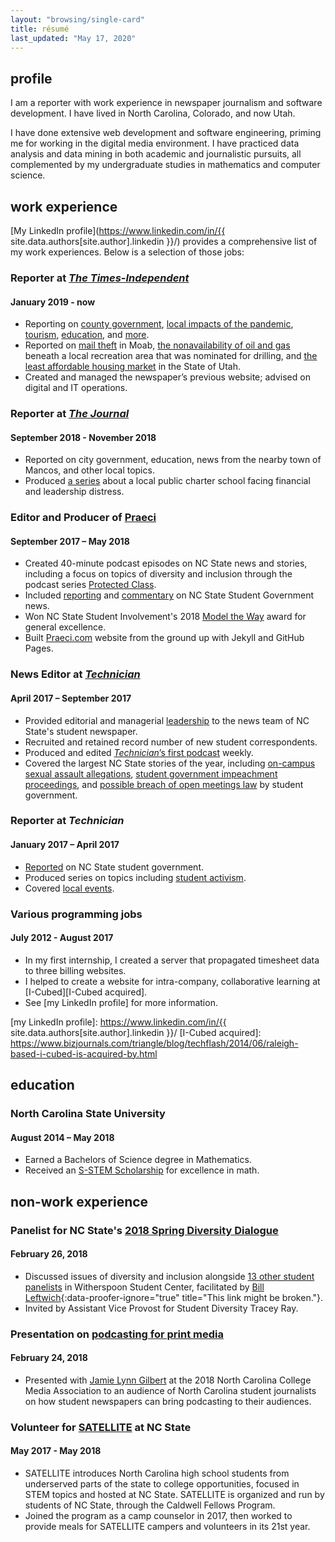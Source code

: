 ```yaml
---
layout: "browsing/single-card"
title: résumé
last_updated: "May 17, 2020"
---
```


## profile

I am a reporter with work experience in newspaper journalism and software development. I have lived in North Carolina, Colorado, and now Utah.

I have done extensive web development and software engineering, priming me for working in the digital media environment. I have practiced data analysis and data mining in both academic and journalistic pursuits, all complemented by my undergraduate studies in mathematics and computer science.

## work experience

[My LinkedIn profile](https://www.linkedin.com/in/{{ site.data.authors[site.author].linkedin }}/) provides a comprehensive list of my work experiences. Below is a selection of those jobs:

### Reporter at _[The Times-Independent]_

#### January 2019 - now

* Reporting on [county government][pandemic vote], [local impacts of the pandemic], [tourism][lodging petition], [education][Farnsworth investigation], and [more][black buck].
* Reported on [mail theft] in Moab, [the nonavailability of oil and gas] beneath a local recreation area that was nominated for drilling, and [the least affordable housing market] in the State of Utah.
* Created and managed the newspaper’s previous website; advised on digital and IT operations.

[The Times-Independent]: https://moabtimes.com/
[pandemic vote]: https://www.moabtimes.com/articles/grand-county-bending-to-business-votes-down-covid-19-response/
[local impacts of the pandemic]: https://www.moabtimes.com/articles/unemployment-benefits-are-running-out-for-seasonal-workers/
[lodging petition]: https://www.moabtimes.com/articles/hundreds-appeal-to-county-city-for-continued-lodging-cutback/
[Farnsworth investigation]: https://www.moabtimes.com/articles/school-business-administrator-resigns-amid-investigation/
[black buck]: https://www.moabtimes.com/articles/beloved-black-buck-leaves-legacy/
[mail theft]: https://www.moabtimes.com/articles/mail-thief-caught/
[the nonavailability of oil and gas]: https://www.moabtimes.com/articles/does-sand-flats-even-have-any-oil/
[the least affordable housing market]: https://www.moabtimes.com/articles/study-half-of-moabites-cant-afford-housing/

### Reporter at _[The Journal]_

#### September 2018 - November 2018

* Reported on city government, education, news from the nearby town of Mancos, and other local topics.
* Produced [a series][CKMS series] about a local public charter school facing financial and leadership distress.

[The Journal]: https://the-journal.com
[CKMS series]: https://the-journal.com/search?query=carter+pape+ckms

### Editor and Producer of [Praeci]

#### September 2017 – May 2018

* Created 40-minute podcast episodes on NC State news and stories, including a focus on topics of diversity and inclusion through the podcast series [Protected Class].
* Included [reporting][impeachment Praeci article] and [commentary][Jess commentary] on NC State Student Government news.
* Won NC State Student Involvement's 2018 [Model the Way] award for general excellence.
* Built [Praeci.com][Praeci] website from the ground up with Jekyll and GitHub Pages.

[Protected Class]: https://praeci.com/protected-class/
[impeachment Praeci article]: https://praeci.com/news/willis-impeachment-overview
[Jess commentary]: https://praeci.com/commentary/breakdown-of-the-candidates
[Model the Way]: https://studentinvolvement.dasa.ncsu.edu/development/wolfpack-leadership-challenge-awards/
[Praeci]: https://praeci.com/

### News Editor at _[Technician]_

#### April 2017 – September 2017

* Provided editorial and managerial [leadership][vision article] to the news team of NC State's student newspaper.
* Recruited and retained record number of new student correspondents.
* Produced and edited [_Technician_’s first podcast] weekly.
* Covered the largest NC State stories of the year, including [on-campus sexual assault allegations], [student government impeachment proceedings], and [possible breach of open meetings law] by student government.

[vision article]: https://www.technicianonline.com/news/article_53efab54-7261-11e7-a331-43b27938e602.html
[_Technician_’s first podcast]: https://itunes.apple.com/us/podcast/dialogue-with-technician/id1275744725?mt=2
[on-campus sexual assault allegations]: https://www.technicianonline.com/news/article_cb06d7fa-9a5a-11e7-ab79-cbf49ebd73c0.html
[Student Government impeachment proceedings]: https://www.technicianonline.com/news/article_aef556ec-92bf-11e7-a1ef-5f8fc9433b52.html
[possible breach of open meetings law]: https://www.technicianonline.com/news/article_496ee4d6-9374-11e7-98cd-cf58cf169e20.html

### Reporter at _Technician_

#### January 2017 – April 2017

* [Reported][SG Reporting] on NC State student government.
* Produced series on topics including [student activism].
* Covered [local events][Woodson Charlottesville].

[Technician]: https://www.technicianonline.com
[SG Reporting]: https://www.technicianonline.com/search/?f=html&q=student+government+carter+pape&sd=desc&l=25&t=article%2Ccollection%2Cvideo%2Cyoutube&nsa=
[student activism]: https://www.technicianonline.com/search/?f=html&q=activism+series+carter+pape&d1=2017-02-01&d2=2017-04-01&sd=desc&l=25&t=article%2Ccollection%2Cvideo%2Cyoutube&nsa=eedition
[Woodson Charlottesville]: https://www.technicianonline.com/news/article_08252fd6-813a-11e7-ba3c-271a59543588.html

### Various programming jobs

#### July 2012 - August 2017

* In my first internship, I created a server that propagated timesheet data to three billing websites.
* I helped to create a website for intra-company, collaborative learning at [I-Cubed][I-Cubed acquired].
* See [my LinkedIn profile] for more information.

[my LinkedIn profile]: https://www.linkedin.com/in/{{ site.data.authors[site.author].linkedin }}/
[I-Cubed acquired]: https://www.bizjournals.com/triangle/blog/techflash/2014/06/raleigh-based-i-cubed-is-acquired-by.html

## education

### North Carolina State University

#### August 2014 – May 2018

* Earned a Bachelors of Science degree in Mathematics.
* Received an [S-STEM Scholarship] for excellence in math.

[S-Stem Scholarship]: https://www.nsf.gov/funding/pgm_summ.jsp?pims_id=5257

## non-work experience

### Panelist for NC State's [2018 Spring Diversity Dialogue][Diversity Dialogue]

#### February 26, 2018

* Discussed issues of diversity and inclusion alongside [13 other student panelists] in Witherspoon Student Center, facilitated by [Bill Leftwich]{:data-proofer-ignore="true" title="This link might be broken."}.
* Invited by Assistant Vice Provost for Student Diversity Tracey Ray.

[13 other student panelists]: https://oied.smugmug.com/Diversity/Diversity-Dialogue-Spring-2018/i-fSF5zVc/A
[Diversity Dialogue]: https://oied.ncsu.edu/divweb/2018/01/25/diversity-dialogue-to-delve-into-issues-on-college-campuses/
[Bill Leftwich]: https://www.linkedin.com/in/lssg3/

### Presentation on [podcasting for print media]

#### February 24, 2018

* Presented with [Jamie Lynn Gilbert] at the 2018 North Carolina College Media Association to an audience of North Carolina student journalists on how student newspapers can bring podcasting to their audiences.

[podcasting for print media]: https://twitter.com/ellenmeder/status/967483510935248897
[Jamie Lynn Gilbert]: https://studentmedia.dasa.ncsu.edu/our-team/

### Volunteer for [SATELLITE] at NC State

#### May 2017 - May 2018

* SATELLITE introduces North Carolina high school students from underserved parts of the state to college opportunities, focused in STEM topics and hosted at NC State. SATELLITE is organized and run by students of NC State, through the Caldwell Fellows Program.
* Joined the program as a camp counselor in 2017, then worked to provide meals for SATELLITE campers and volunteers in its 21st year.

[SATELLITE]: https://web.archive.org/web/20210503051943/http://www.community.alumni.ncsu.edu/s/1209/caldwell/interior.aspx?sid=1209&gid=1001&pgid=5752
